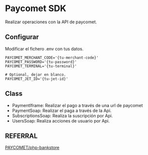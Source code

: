 # Paycomet SDK
Realizar operaciones con la API de paycomet.

## Configurar
Modificar el fichero .env con tus datos.

```
PAYCOMET_MERCHANT_CODE='{tu-merchant-code}'
PAYCOMET_PASSWORD='{tu-password}'
PAYCOMET_TERMINAL='{tu-terminal}'

# Optional, dejar en blanco.
PAYCOMET_JET_ID='{tu-jet-id}' 
```

## Class
* PaymentIframe: Realizar el pago a través de una url de paycomet
* PaymentSoap: Realizar el paga a través de la Api.
* SubscriptionsSoap: Realiza la suscripción por Api.
* UsersSoap: Realiza acciones de usuario por Api.

## REFERRAL
[PAYCOMET/php-bankstore](https://github.com/PAYCOMET/php-bankstore)